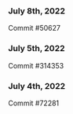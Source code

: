 ### July 8th, 2022

Commit #50627

### July 5th, 2022

Commit #314353


### July 4th, 2022

Commit #72281
